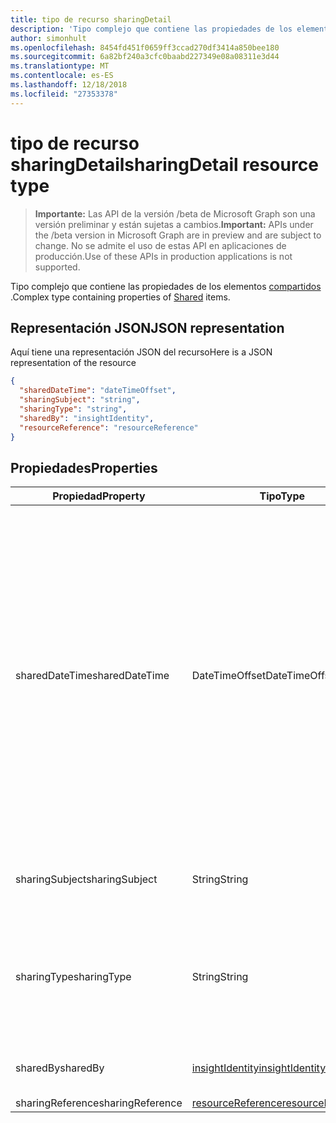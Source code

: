```yaml
---
title: tipo de recurso sharingDetail
description: 'Tipo complejo que contiene las propiedades de los elementos compartidos. '
author: simonhult
ms.openlocfilehash: 8454fd451f0659ff3ccad270df3414a850bee180
ms.sourcegitcommit: 6a82bf240a3cfc0baabd227349e08a08311e3d44
ms.translationtype: MT
ms.contentlocale: es-ES
ms.lasthandoff: 12/18/2018
ms.locfileid: "27353378"
---
```

# <a name="sharingdetail-resource-type"></a><span data-ttu-id="3db95-103">tipo de recurso sharingDetail</span><span class="sxs-lookup"><span data-stu-id="3db95-103">sharingDetail resource type</span></span>

> <span data-ttu-id="3db95-104">**Importante:** Las API de la versión /beta de Microsoft Graph son una versión preliminar y están sujetas a cambios.</span><span class="sxs-lookup"><span data-stu-id="3db95-104">**Important:** APIs under the /beta version in Microsoft Graph are in preview and are subject to change.</span></span> <span data-ttu-id="3db95-105">No se admite el uso de estas API en aplicaciones de producción.</span><span class="sxs-lookup"><span data-stu-id="3db95-105">Use of these APIs in production applications is not supported.</span></span>

<span data-ttu-id="3db95-106">Tipo complejo que contiene las propiedades de los elementos [compartidos](insights-shared.md) .</span><span class="sxs-lookup"><span data-stu-id="3db95-106">Complex type containing properties of [Shared](insights-shared.md) items.</span></span> 

## <a name="json-representation"></a><span data-ttu-id="3db95-107">Representación JSON</span><span class="sxs-lookup"><span data-stu-id="3db95-107">JSON representation</span></span>
<span data-ttu-id="3db95-108">Aquí tiene una representación JSON del recurso</span><span class="sxs-lookup"><span data-stu-id="3db95-108">Here is a JSON representation of the resource</span></span>

```json
{
  "sharedDateTime": "dateTimeOffset",
  "sharingSubject": "string",
  "sharingType": "string",
  "sharedBy": "insightIdentity",
  "resourceReference": "resourceReference"
}
```

## <a name="properties"></a><span data-ttu-id="3db95-109">Propiedades</span><span class="sxs-lookup"><span data-stu-id="3db95-109">Properties</span></span>

| <span data-ttu-id="3db95-110">Propiedad</span><span class="sxs-lookup"><span data-stu-id="3db95-110">Property</span></span>              | <span data-ttu-id="3db95-111">Tipo</span><span class="sxs-lookup"><span data-stu-id="3db95-111">Type</span></span>          | <span data-ttu-id="3db95-112">Descripción</span><span class="sxs-lookup"><span data-stu-id="3db95-112">Description</span></span>  |
| -------------         |-----------    | -------------|
| <span data-ttu-id="3db95-113">sharedDateTime</span><span class="sxs-lookup"><span data-stu-id="3db95-113">sharedDateTime</span></span>        | <span data-ttu-id="3db95-114">DateTimeOffset</span><span class="sxs-lookup"><span data-stu-id="3db95-114">DateTimeOffset</span></span>| <span data-ttu-id="3db95-115">La fecha y la hora que el archivo por última vez se ha compartido.</span><span class="sxs-lookup"><span data-stu-id="3db95-115">The date and time the file was last shared.</span></span> <span data-ttu-id="3db95-116">La marca de tiempo representa la información de fecha y hora con el formato ISO 8601 y siempre pertenece a la zona horaria UTC.</span><span class="sxs-lookup"><span data-stu-id="3db95-116">The timestamp represents date and time information using ISO 8601 format and is always in UTC time.</span></span> <span data-ttu-id="3db95-117">Por ejemplo, medianoche en la zona horaria UTC del 1 de enero de 2014 sería así: `2014-01-01T00:00:00Z`.</span><span class="sxs-lookup"><span data-stu-id="3db95-117">For example, midnight UTC on Jan 1, 2014 would look like this: `2014-01-01T00:00:00Z`.</span></span> <span data-ttu-id="3db95-118">Solo lectura.</span><span class="sxs-lookup"><span data-stu-id="3db95-118">Read-only.</span></span>  |
| <span data-ttu-id="3db95-119">sharingSubject</span><span class="sxs-lookup"><span data-stu-id="3db95-119">sharingSubject</span></span>        | <span data-ttu-id="3db95-120">String</span><span class="sxs-lookup"><span data-stu-id="3db95-120">String</span></span>          | <span data-ttu-id="3db95-121">El asunto con el que se comparte el documento.</span><span class="sxs-lookup"><span data-stu-id="3db95-121">The subject with which the document was shared.</span></span> |
| <span data-ttu-id="3db95-122">sharingType</span><span class="sxs-lookup"><span data-stu-id="3db95-122">sharingType</span></span>             | <span data-ttu-id="3db95-123">String</span><span class="sxs-lookup"><span data-stu-id="3db95-123">String</span></span>        | <span data-ttu-id="3db95-124">Determina la forma en el documento se ha compartido, puede ser un "Vínculo", "Datos adjuntos", "Grupo", "Sitio".</span><span class="sxs-lookup"><span data-stu-id="3db95-124">Determines the way the document was shared, can be by a "Link", "Attachment", "Group", "Site".</span></span>     |
| <span data-ttu-id="3db95-125">sharedBy</span><span class="sxs-lookup"><span data-stu-id="3db95-125">sharedBy</span></span>                | [<span data-ttu-id="3db95-126">insightIdentity</span><span class="sxs-lookup"><span data-stu-id="3db95-126">insightIdentity</span></span>](insights-insightidentity.md)      | <span data-ttu-id="3db95-127">El usuario que comparte el documento.</span><span class="sxs-lookup"><span data-stu-id="3db95-127">The user who shared the document.</span></span>  |
| <span data-ttu-id="3db95-128">sharingReference</span><span class="sxs-lookup"><span data-stu-id="3db95-128">sharingReference</span></span>        | [<span data-ttu-id="3db95-129">resourceReference</span><span class="sxs-lookup"><span data-stu-id="3db95-129">resourceReference</span></span>](insights-resourcereference.md)      |  |